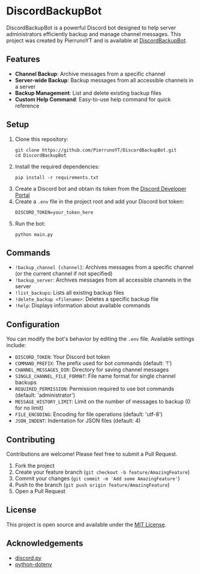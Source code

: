 # DiscordBackupBot

DiscordBackupBot is a powerful Discord bot designed to help server administrators efficiently backup and manage channel messages. This project was created by PierrunoYT and is available at [DiscordBackupBot](https://github.com/PierrunoYT/DiscordBackupBot).

## Features

- **Channel Backup**: Archive messages from a specific channel
- **Server-wide Backup**: Backup messages from all accessible channels in a server
- **Backup Management**: List and delete existing backup files
- **Custom Help Command**: Easy-to-use help command for quick reference

## Setup

1. Clone this repository:
   ```
   git clone https://github.com/PierrunoYT/DiscordBackupBot.git
   cd DiscordBackupBot
   ```
2. Install the required dependencies:
   ```
   pip install -r requirements.txt
   ```
3. Create a Discord bot and obtain its token from the [Discord Developer Portal](https://discord.com/developers/applications)
4. Create a `.env` file in the project root and add your Discord bot token:
   ```
   DISCORD_TOKEN=your_token_here
   ```
5. Run the bot:
   ```
   python main.py
   ```

## Commands

- `!backup_channel [channel]`: Archives messages from a specific channel (or the current channel if not specified)
- `!backup_server`: Archives messages from all accessible channels in the server
- `!list_backups`: Lists all existing backup files
- `!delete_backup <filename>`: Deletes a specific backup file
- `!help`: Displays information about available commands

## Configuration

You can modify the bot's behavior by editing the `.env` file. Available settings include:

- `DISCORD_TOKEN`: Your Discord bot token
- `COMMAND_PREFIX`: The prefix used for bot commands (default: '!')
- `CHANNEL_MESSAGES_DIR`: Directory for saving channel messages
- `SINGLE_CHANNEL_FILE_FORMAT`: File name format for single channel backups
- `REQUIRED_PERMISSION`: Permission required to use bot commands (default: 'administrator')
- `MESSAGE_HISTORY_LIMIT`: Limit on the number of messages to backup (0 for no limit)
- `FILE_ENCODING`: Encoding for file operations (default: 'utf-8')
- `JSON_INDENT`: Indentation for JSON files (default: 4)

## Contributing

Contributions are welcome! Please feel free to submit a Pull Request.

1. Fork the project
2. Create your feature branch (`git checkout -b feature/AmazingFeature`)
3. Commit your changes (`git commit -m 'Add some AmazingFeature'`)
4. Push to the branch (`git push origin feature/AmazingFeature`)
5. Open a Pull Request

## License

This project is open source and available under the [MIT License](LICENSE).

## Acknowledgements

- [discord.py](https://github.com/Rapptz/discord.py)
- [python-dotenv](https://github.com/theskumar/python-dotenv)
